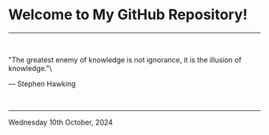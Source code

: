 # Welcome to My GitHub Repository!

---

<br>

"The greatest enemy of knowledge is not ignorance, it is the illusion of knowledge."\

― Stephen Hawking
 
</br>

---
Wednesday 10th October, 2024
